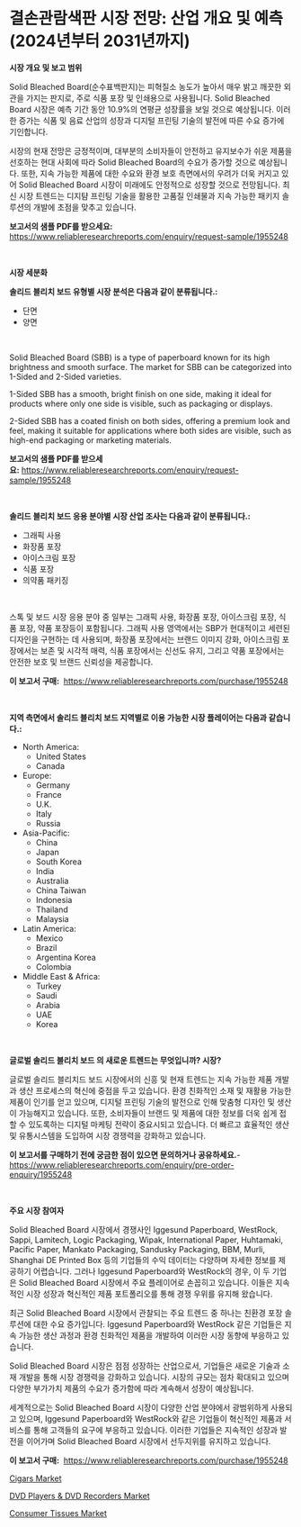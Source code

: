 <p><h1>결손관람색판 시장 전망: 산업 개요 및 예측 (2024년부터 2031년까지)</h1></p><p><strong>시장 개요 및 보고 범위</strong></p>
<p><p>Solid Bleached Board(순수표백판지)는 피혁질소 농도가 높아서 매우 밝고 깨끗한 외관을 가지는 판지로, 주로 식품 포장 및 인쇄용으로 사용됩니다. Solid Bleached Board 시장은 예측 기간 동안 10.9%의 연평균 성장률을 보일 것으로 예상됩니다. 이러한 증가는 식품 및 음료 산업의 성장과 디지털 프린팅 기술의 발전에 따른 수요 증가에 기인합니다.</p><p>시장의 현재 전망은 긍정적이며, 대부분의 소비자들이 안전하고 유지보수가 쉬운 제품을 선호하는 현대 사회에 따라 Solid Bleached Board의 수요가 증가할 것으로 예상됩니다. 또한, 지속 가능한 제품에 대한 수요와 환경 보호 측면에서의 우려가 더욱 커지고 있어 Solid Bleached Board 시장이 미래에도 안정적으로 성장할 것으로 전망됩니다. 최신 시장 트렌드는 디지턈 프린팅 기술을 활용한 고품질 인쇄물과 지속 가능한 패키지 솔루션의 개발에 초점을 맞추고 있습니다.</p></p>
<p><strong>보고서의 샘플 PDF를 받으세요:</strong> <a href="https://www.reliableresearchreports.com/enquiry/request-sample/1955248">https://www.reliableresearchreports.com/enquiry/request-sample/1955248</a></p>
<p>&nbsp;</p>
<p><strong>시장 세분화</strong></p>
<p><strong>솔리드 블리치 보드 유형별 시장 분석은 다음과 같이 분류됩니다.:</strong></p>
<p><ul><li>단면</li><li>양면</li></ul></p>
<p>&nbsp;</p>
<p><p>Solid Bleached Board (SBB) is a type of paperboard known for its high brightness and smooth surface. The market for SBB can be categorized into 1-Sided and 2-Sided varieties. </p><p>1-Sided SBB has a smooth, bright finish on one side, making it ideal for products where only one side is visible, such as packaging or displays. </p><p>2-Sided SBB has a coated finish on both sides, offering a premium look and feel, making it suitable for applications where both sides are visible, such as high-end packaging or marketing materials.</p></p>
<p><strong>보고서의 샘플 PDF를 받으세요:</strong>&nbsp;<a href="https://www.reliableresearchreports.com/enquiry/request-sample/1955248">https://www.reliableresearchreports.com/enquiry/request-sample/1955248</a></p>
<p>&nbsp;</p>
<p><strong> 솔리드 블리치 보드 응용 분야별 시장 산업 조사는 다음과 같이 분류됩니다.:</strong></p>
<p><ul><li>그래픽 사용</li><li>화장품 포장</li><li>아이스크림 포장</li><li>식품 포장</li><li>의약품 패키징</li></ul></p>
<p>&nbsp;</p>
<p><p>스톡 및 보드 시장 응용 분야 중 일부는 그래픽 사용, 화장품 포장, 아이스크림 포장, 식품 포장, 약품 포장등이 포함됩니다. 그래픽 사용 영역에서는 SBP가 현대적이고 세련된 디자인을 구현하는 데 사용되며, 화장품 포장에서는 브랜드 이미지 강화, 아이스크림 포장에서는 보존 및 시각적 매력, 식품 포장에서는 신선도 유지, 그리고 약품 포장에서는 안전한 보호 및 브랜드 신뢰성을 제공합니다.</p></p>
<p><strong>이 보고서 구매:</strong>&nbsp; <a href="https://www.reliableresearchreports.com/purchase/1955248">https://www.reliableresearchreports.com/purchase/1955248</a></p>
<p>&nbsp;</p>
<p><strong>지역 측면에서 솔리드 블리치 보드 지역별로 이용 가능한 시장 플레이어는 다음과 같습니다.:</strong></p>
<p><ul>
    <li>
        North America:
        <ul>
            <li>United States</li>
            <li>Canada</li>
        </ul>
    </li>
    <li>
        Europe:
        <ul>
            <li>Germany</li>
            <li>France</li>
            <li>U.K.</li>
            <li>Italy</li>
            <li>Russia</li>
        </ul>
    </li>
    <li>
        Asia-Pacific:
        <ul>
            <li>China</li>
            <li>Japan</li>
            <li>South Korea</li>
            <li>India</li>
            <li>Australia</li>
            <li>China Taiwan</li>
            <li>Indonesia</li>
            <li>Thailand</li>
            <li>Malaysia</li>
        </ul>
    </li>
    <li>
        Latin America:
        <ul>
            <li>Mexico</li>
            <li>Brazil</li>
            <li>Argentina Korea</li>
            <li>Colombia</li>
        </ul>
    </li>
    <li>
        Middle East & Africa:
        <ul>
            <li>Turkey</li>
            <li>Saudi</li>
            <li>Arabia</li>
            <li>UAE</li>
            <li>Korea</li>
        </ul>
    </li>
    </ul></p>
<p>&nbsp;</p>
<p><strong>글로벌 솔리드 블리치 보드 의 새로운 트렌드는 무엇입니까? 시장?</strong></p>
<p><p>글로벌 솔리드 블리치드 보드 시장에서의 신흥 및 현재 트렌드는 지속 가능한 제품 개발과 생산 프로세스의 혁신에 중점을 두고 있습니다. 환경 친화적인 소재 및 재활용 가능한 제품이 인기를 얻고 있으며, 디지털 프린팅 기술의 발전으로 인해 맞춤형 디자인 및 생산이 가능해지고 있습니다. 또한, 소비자들이 브랜드 및 제품에 대한 정보를 더욱 쉽게 접할 수 있도록하는 디지털 마케팅 전략이 중요시되고 있습니다. 더 빠르고 효율적인 생산 및 유통시스템을 도입하여 시장 경쟁력을 강화하고 있습니다.</p></p>
<p><strong>이 보고서를 구매하기 전에 궁금한 점이 있으면 문의하거나 공유하세요.</strong>- <a href="https://www.reliableresearchreports.com/enquiry/pre-order-enquiry/1955248">https://www.reliableresearchreports.com/enquiry/pre-order-enquiry/1955248</a></p>
<p>&nbsp;</p>
<p><strong>주요 시장 참여자</strong></p>
<p><p>Solid Bleached Board 시장에서 경쟁사인 Iggesund Paperboard, WestRock, Sappi, Lamitech, Logic Packaging, Wipak, International Paper, Huhtamaki, Pacific Paper, Mankato Packaging, Sandusky Packaging, BBM, Murli, Shanghai DE Printed Box 등의 기업들의 수익 데이터는 다양하며 자세한 정보를 제공하기 어렵습니다. 그러나 Iggesund Paperboard와 WestRock의 경우, 이 두 기업은 Solid Bleached Board 시장에서 주요 플레이어로 손꼽히고 있습니다. 이들은 지속적인 시장 성장과 혁신적인 제품 포트폴리오를 통해 경쟁 우위를 유지해 왔습니다.</p><p>최근 Solid Bleached Board 시장에서 관찰되는 주요 트렌드 중 하나는 친환경 포장 솔루션에 대한 수요 증가입니다. Iggesund Paperboard와 WestRock 같은 기업들은 지속 가능한 생산 과정과 환경 친화적인 제품을 개발하여 이러한 시장 동향에 부응하고 있습니다.</p><p>Solid Bleached Board 시장은 점점 성장하는 산업으로서, 기업들은 새로운 기술과 소재 개발을 통해 시장 경쟁력을 강화하고 있습니다. 시장의 규모는 점차 확대되고 있으며 다양한 부가가치 제품의 수요가 증가함에 따라 계속해서 성장이 예상됩니다.</p><p>세계적으로는 Solid Bleached Board 시장이 다양한 산업 분야에서 광범위하게 사용되고 있으며, Iggesund Paperboard와 WestRock와 같은 기업들이 혁신적인 제품과 서비스를 통해 고객들의 요구에 부응하고 있습니다. 이러한 기업들은 지속적인 성장과 발전을 이어가며 Solid Bleached Board 시장에서 선두지위를 유지하고 있습니다.</p></p>
<p><strong>이 보고서 구매:</strong>&nbsp;&nbsp;<a href="https://www.reliableresearchreports.com/purchase/1955248">https://www.reliableresearchreports.com/purchase/1955248</a></p>
<p><p><a href="https://github.com/biheemgalvinlouises6hokrh3h/Market-Research-Report-List-1/blob/main/cigars-market.md">Cigars Market</a></p><p><a href="https://github.com/Paul14Anderson63/Market-Research-Report-List-3/blob/main/dvd-players-dvd-recorders-market.md">DVD Players & DVD Recorders Market</a></p><p><a href="https://github.com/mabutironaldo/Market-Research-Report-List-3/blob/main/consumer-tissues-market.md">Consumer Tissues Market</a></p></p>
